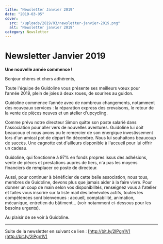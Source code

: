 ```yaml
---
title: "Newsletter Janvier 2019"
date: "2019-03-05"
cover:
  src: "/uploads/2019/03/newsletter-janvier-2019.png"
  alt: "Newsletter janvier 2019"
category: Newsletter
---
```


# Newsletter Janvier 2019

**Une nouvelle année commence !**

Bonjour chères et chers adhérents,

Toute l'équipe de Guidoline vous présente ses meilleurs vœux pour l’année 2019, plein de joies à deux roues, de sourires au guidon.

Guidoline commence l’année avec de nombreux changements, notamment des nouveaux services : la réparation express des crevaisons, le retour de la vente de pièces neuves et un atelier d'upcycling.

Comme prévu notre directeur Simon quitte son poste salarié dans l'association pour aller vers de nouvelles aventures. Guidoline lui doit beaucoup et nous avons pu le remercier de son énergique investissement lors d'un amical pot de départ fin décembre. Nous lui souhaitons beaucoup de succès. Une cagnotte est d'ailleurs disponible à l'accueil pour lui offrir un cadeau.

Guidoline, qui fonctionne à 97% en fonds propres issus des adhésions, vente de pièces et prestations auprès de tiers, n'a pas les moyens financiers de remplacer ce poste de directeur.

Aussi, pour continuer à bénéficier de cette belle association, nous tous, membres de Guidoline, devons plus que jamais aider à la faire vivre. Pour donner un coup de main selon vos disponibilités, renseignez vous à l'atelier et faites vous inscrire sur la liste mail des bénévoles actifs, toutes les compétences sont bienvenues : accueil, comptabilité, animation, mécanique, entretien du bâtiment... (voir notamment ci-dessous pour les besoins urgents).

Au plaisir de se voir à Guidoline.

---

Suite de la newsletter en suivant ce lien : [http://bit.ly/2IPgn1V](http://bit.ly/2IPgn1V)
